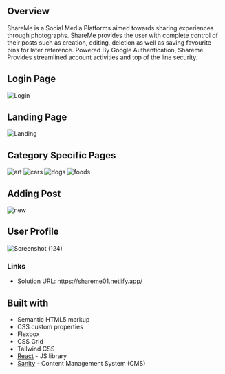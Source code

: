 ## Overview
ShareMe is a Social Media Platforms aimed towards sharing experiences through photographs.
ShareMe provides the user with complete control of their posts such as creation, editing, deletion as well as saving favourite pins for later reference.
Powered By Google Authentication, Shareme Provides streamlined account activities and top of the line security.


## Login Page
![Login](https://user-images.githubusercontent.com/97960285/183783252-a6db8207-0a6f-4d67-874a-bb235ba52253.png)

## Landing Page
![Landing](https://user-images.githubusercontent.com/97960285/183783274-eee928fd-e6cf-40db-8ede-81f6dd57b310.png)


## Category Specific Pages
![art](https://user-images.githubusercontent.com/97960285/183783995-6e073698-9cb7-452f-9b0b-92ba12615d2e.png)
![cars](https://user-images.githubusercontent.com/97960285/183784000-24d1482f-e13d-42cd-bf30-7ec6c39ade5b.png)
![dogs](https://user-images.githubusercontent.com/97960285/183784002-74ae7fe5-a59e-49b7-915b-7d22689244e7.png)
![foods](https://user-images.githubusercontent.com/97960285/183784006-70b82003-998b-4361-9bc9-8295eb904c67.png)


## Adding Post
![new](https://user-images.githubusercontent.com/97960285/183784018-d5adeb70-dd34-4c7c-87d4-17fc26ee2638.png)

## User Profile
![Screenshot (124)](https://user-images.githubusercontent.com/97960285/183784100-4ff49d8c-e75a-4844-bfc4-1eb1ba1b34d0.png)


### Links

- Solution URL: https://shareme01.netlify.app/


## Built with

- Semantic HTML5 markup
- CSS custom properties
- Flexbox
- CSS Grid
- Tailwind CSS
- [React](https://reactjs.org/) - JS library
- [Sanity](https://www.sanity.io) - Content Management System (CMS)
